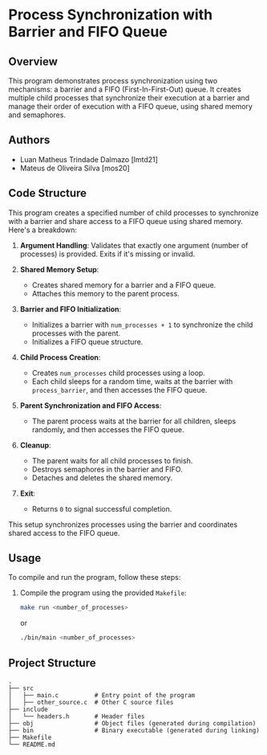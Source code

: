 # Process Synchronization with Barrier and FIFO Queue

## Overview

This program demonstrates process synchronization using two mechanisms: a barrier and a FIFO (First-In-First-Out) queue. It creates multiple child processes that synchronize their execution at a barrier and manage their order of execution with a FIFO queue, using shared memory and semaphores.

## Authors

- Luan Matheus Trindade Dalmazo [lmtd21]
- Mateus de Oliveira Silva [mos20]

## Code Structure

This program creates a specified number of child processes to synchronize with a barrier and share access to a FIFO queue using shared memory. Here's a breakdown:

1. **Argument Handling**: Validates that exactly one argument (number of processes) is provided. Exits if it's missing or invalid.

2. **Shared Memory Setup**:
   - Creates shared memory for a barrier and a FIFO queue.
   - Attaches this memory to the parent process.

3. **Barrier and FIFO Initialization**:
   - Initializes a barrier with `num_processes + 1` to synchronize the child processes with the parent.
   - Initializes a FIFO queue structure.

4. **Child Process Creation**:
   - Creates `num_processes` child processes using a loop.
   - Each child sleeps for a random time, waits at the barrier with `process_barrier`, and then accesses the FIFO queue.

5. **Parent Synchronization and FIFO Access**:
   - The parent process waits at the barrier for all children, sleeps randomly, and then accesses the FIFO queue.

6. **Cleanup**:
   - The parent waits for all child processes to finish.
   - Destroys semaphores in the barrier and FIFO.
   - Detaches and deletes the shared memory.

7. **Exit**:
   - Returns `0` to signal successful completion.

This setup synchronizes processes using the barrier and coordinates shared access to the FIFO queue.

## Usage

To compile and run the program, follow these steps:


1. Compile the program using the provided `Makefile`:
    ```bash
    make run <number_of_processes>
    ``` 
    or

    ```bash
    ./bin/main <number_of_processes>
    ```

## Project Structure

```
.
├── src
│   ├── main.c          # Entry point of the program
│   ├── other_source.c  # Other C source files
├── include
│   └── headers.h       # Header files
├── obj                 # Object files (generated during compilation)
├── bin                 # Binary executable (generated during linking)
├── Makefile
└── README.md
```




